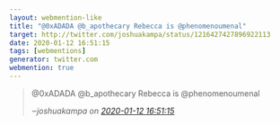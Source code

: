 ```yaml
---
layout: webmention-like
title: "@0xADADA @b_apothecary Rebecca is @phenomenoumenal"
target: http://twitter.com/joshuakampa/status/1216427427896922113
date: 2020-01-12 16:51:15
tags: [webmentions]
generator: twitter.com
webmention: true
---
```


<blockquote class="external-citation">
  <p>
    @0xADADA @b_apothecary Rebecca is @phenomenoumenal
  </p>
  <cite>‒<span class="p-author p-name">joshuakampa</span>
    on
    <a href="http://twitter.com/joshuakampa/status/1216427427896922113" rel="external nofollow" target="_blank">2020-01-12 16:51:15</a>
  </cite>
</blockquote>
